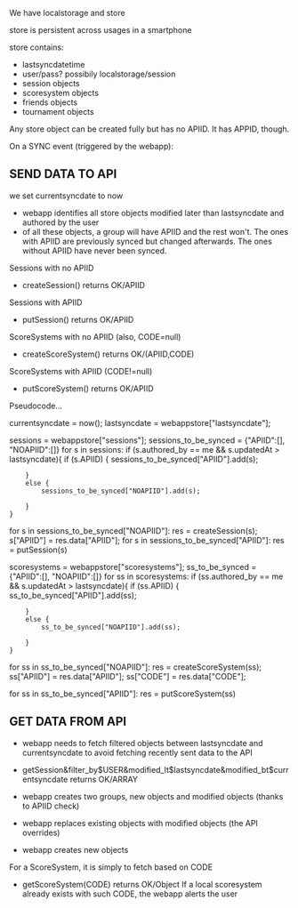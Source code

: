 We have localstorage and store

store is persistent across usages in a smartphone

store contains:
- lastsyncdatetime
- user/pass? possibily localstorage/session
- session objects
- scoresystem objects
- friends objects
- tournament objects

Any store object can be created fully but has no APIID. It has APPID, though.

On a SYNC event (triggered by the webapp):

## SEND DATA TO API

we set currentsyncdate to now

- webapp identifies all store objects modified later than lastsyncdate and authored by the user
- of all these objects, a group will have APIID and the rest won't. The ones with APIID are previously synced but changed afterwards. The ones without APIID have never been synced.

Sessions with no APIID
- createSession() returns OK/APIID

Sessions with APIID
- putSession() returns OK/APIID

ScoreSystems with no APIID (also, CODE=null) 
- createScoreSystem() returns OK/(APIID,CODE)

ScoreSystems with APIID (CODE!=null)
- putScoreSystem() returns OK/APIID

Pseudocode...

currentsyncdate = now();
lastsyncdate = webappstore["lastsyncdate"];

sessions = webappstore["sessions"];
sessions_to_be_synced = {"APIID":[], "NOAPIID":[]}
for s in sessions:
    if (s.authored_by == me && s.updatedAt > lastsyncdate){
        if (s.APIID) {
            sessions_to_be_synced["APIID"].add(s);
            
        }
        else {
            sessions_to_be_synced["NOAPIID"].add(s);
            
        }
    }
for s in sessions_to_be_synced["NOAPIID"]:
    res = createSession(s);
    s["APIID"] = res.data["APIID"];
for s in sessions_to_be_synced["APIID"]:
    res = putSession(s)

scoresystems = webappstore["scoresystems"];
ss_to_be_synced = {"APIID":[], "NOAPIID":[]}
for ss in scoresystems:
    if (ss.authored_by == me && s.updatedAt > lastsyncdate){
        if (ss.APIID) {
            ss_to_be_synced["APIID"].add(ss);
            
        }
        else {
            ss_to_be_synced["NOAPIID"].add(ss);
            
        }
    }
for ss in ss_to_be_synced["NOAPIID"]:
    res = createScoreSystem(ss);
    ss["APIID"] = res.data["APIID"];
    ss["CODE"] = res.data["CODE"];

for ss in ss_to_be_synced["APIID"]:
    res = putScoreSystem(ss)


## GET DATA FROM API

- webapp needs to fetch filtered objects between lastsyncdate and currentsyncdate to avoid fetching recently sent data to the API

- getSession&filter_by$USER&modified_lt$lastsyncdate&modified_bt$currentsyncdate returns OK/ARRAY

- webapp creates two groups, new objects and modified objects (thanks to APIID check)

- webapp replaces existing objects with modified objects (the API overrides)

- webapp creates new objects

For a ScoreSystem, it is simply to fetch based on CODE

- getScoreSystem(CODE) returns OK/Object
If a local scoresystem already exists with such CODE, the webapp alerts the user
